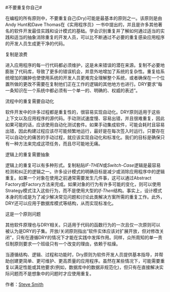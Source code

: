 #不要重复你自己#

在编程的所有原则中，不要重复自己(Dry)可能是最基本的原则之一。该原则是由Andy Hunt和Dave Thomas在《实用程序员》一书中提出的，并且是许多其他著名的软件开发最佳实践和设计模式的基础。学会识别重复并了解如何通过适当的实践和适当的抽象消除重复的开发人员，可以比不断通过不必要的重复感染应用程序的开发人员生成更干净的代码。

复制是浪费


进入应用程序的每一行代码都必须维护，这是未来错误的潜在来源。复制不必要地膨胀了代码库，导致了更多的错误机会，并意外地增加了系统的复杂性。重复给系统增加的臃肿也使使用系统的开发人员更难完全理解整个系统，或者确保在一个位置所做的更改不需要在复制他们正在工作的逻辑的其他地方也进行。DRY要求“每一条知识在一个系统中都必须有一个单一的、明确的、权威的表述”。

流程中的重复需要自动化


软件开发中的许多过程都是重复性的，很容易实现自动化。DRY原则适用于这些上下文以及应用程序的源代码。手动测试速度慢、容易出错，并且很难重复，因此如果可能的话，应该使用自动化测试套件。如果手动集成软件，可能会耗时且容易出错，因此构建过程应该尽可能频繁地运行，最好是在每次签入时运行。只要存在可以自动化的痛苦的手动过程，就应该实现自动化和标准化。我们的目标是确保只有一种方法来完成这项任务，而且尽可能地无痛。

逻辑上的重复需要抽象


逻辑上的重复可以有多种形式。复制粘贴*IF-THEN*或*Switch-Case*逻辑是最容易检测和纠正的逻辑之一。许多设计模式的明确目标是减少或消除应用程序中的逻辑重复。如果一个对象在使用之前通常需要发生几件事，这可以通过Abstract Factory或Factory方法来完成。如果对象的行为有许多可能的变化，则可以使用Strategy模式注入这些行为，而不是使用大型的*If-Then*结构。事实上，设计模式本身的形成是为了减少解决常见问题和讨论此类解决方案所需的重复工作。此外，DRY还可以应用于数据库模式等结构，从而实现标准化。

这是一个原则问题


其他软件原理也与DRY相关。只适用于代码的函数行为的一次且仅一次原则可以被认为是DRY的子集。开放/关闭原则指出“软件实体应该对扩展开放，但对修改关闭”，只有在遵循DRY的情况下才能在实践中发挥作用。同样，众所周知的单一责任制原则要求一个班级只有一个改变的理由，依赖于枯燥。

当遵循结构、逻辑、过程和功能时，Dry原则为软件开发人员提供基本指导，并帮助创建更简单、更可维护、更高质量的应用程序。虽然在某些情况下，可能需要重复以满足性能或其他要求(例如，数据库中的数据非规范化)，但只有在直接解决实际问题而不是想象中的问题时才应使用重复。

作者：[Steve Smith](http://programmer.97things.oreilly.com/wiki/index.php/Steve_Smith)